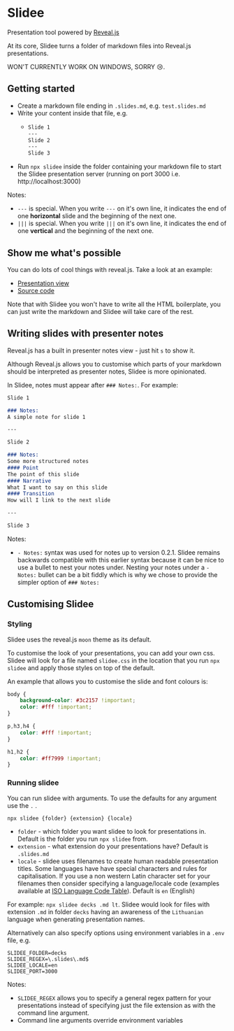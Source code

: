 # Slidee
Presentation tool powered by [Reveal.js](https://revealjs.com/)

At its core, Slidee turns a folder of markdown files into Reveal.js presentations.

WON'T CURRENTLY WORK ON WINDOWS, SORRY 😢.

## Getting started
- Create a markdown file ending in `.slides.md`, e.g. `test.slides.md`
- Write your content inside that file, e.g.
  - ```md
    Slide 1
    ---
    Slide 2 
    ---
    Slide 3
    ```
- Run `npx slidee` inside the folder containing your markdown file to start the Slidee presentation server (running on port 3000 i.e. http://localhost:3000)

Notes:
- `---` is special. When you write `---` on it's own line, it indicates the end of one **horizontal** slide and the beginning of the next one.
- `|||` is special. When you write `|||` on it's own line, it indicates the end of one **vertical** and the beginning of the next one.

## Show me what's possible
You can do lots of cool things with reveal.js. Take a look at an example:
- [Presentation view](https://mklilley.github.io/slidee/examples/)
- [Source code](https://github.com/mklilley/slidee/blob/main/examples/index.html)

Note that with Slidee you won't have to write all the HTML boilerplate, you can just write the markdown and Slidee will take care of the rest.


## Writing slides with presenter notes
Reveal.js has a built in presenter notes view - just hit `s` to show it.

Although Reveal.js allows you to customise which parts of your markdown should be interpreted as presenter notes, Slidee is more opinionated.

In Slidee, notes must appear after `### Notes:`. For example:

```md
Slide 1

### Notes:
A simple note for slide 1

---

Slide 2 

### Notes:
Some more structured notes
#### Point
The point of this slide 
#### Narrative
What I want to say on this slide 
#### Transition
How will I link to the next slide

---

Slide 3
```

Notes:
- `- Notes:` syntax was used for notes up to version 0.2.1. Slidee remains backwards compatible with this earlier syntax because it can be nice to use a bullet to nest your notes under. Nesting your notes under a `- Notes:` bullet can be a bit fiddly which is why we chose to provide the simpler option of `### Notes:`

## Customising Slidee 

### Styling
Slidee uses the reveal.js `moon` theme as its default.

To customise the look of your presentations, you can add your own css. Slidee will look for a file named `slidee.css` in the location that you run `npx slidee` and apply those styles on top of the default.

An example that allows you to customise the slide and font colours is:
```css
body {
    background-color: #3c2157 !important;
    color: #fff !important;
}

p,h3,h4 {
    color: #fff !important;
}

h1,h2 {
    color: #ff7999 !important;
}
```

### Running slidee
You can run slidee with arguments. To use the defaults for any argument use the `.` .

`npx slidee {folder} {extension} {locale}`

- `folder` - which folder you want slidee to look for presentations in. Default is the folder you run `npx slidee` from.
- `extension` - what extension do your presentations have? Default is `.slides.md`
- `locale` - slidee uses filenames to create human readable presentation titles. Some languages have have special characters and rules for capitalisation. If you use a non western Latin character set for your filenames then consider specifying a language/locale code (examples available at [ISO Language Code Table](http://www.lingoes.net/en/translator/langcode.htm)). Default is `en` (English)

For example: `npx slidee decks .md lt`. Slidee would look for files with extension `.md` in folder `decks` having an awareness of the `Lithuanian` language when generating presentation names.

Alternatively can also specify options using environment variables in a `.env` file, e.g. 
```
SLIDEE_FOLDER=decks
SLIDEE_REGEX=\.slides\.md$
SLIDEE_LOCALE=en
SLIDEE_PORT=3000
```

Notes:
- `SLIDEE_REGEX` allows you to specify a general regex pattern for your presentations instead of specifying just the file extension as with the command line argument.
- Command line arguments override environment variables